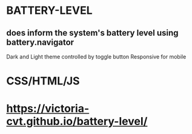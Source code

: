# BATTERY-LEVEL

## does inform the system's battery level using battery.navigator 
Dark and Light theme controlled by toggle button
Responsive for mobile 
# CSS/HTML/JS
# https://victoria-cvt.github.io/battery-level/
